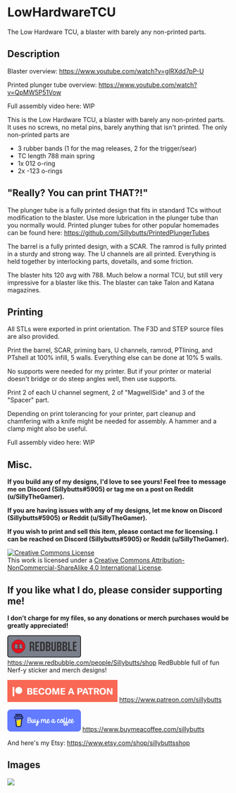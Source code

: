 # LowHardwareTCU
The Low Hardware TCU, a blaster with barely any non-printed parts.

## Description

Blaster overview: https://www.youtube.com/watch?v=glRXdd7pP-U

Printed plunger tube overview: https://www.youtube.com/watch?v=QpMW5P51Vow

Full assembly video here: WIP

This is the Low Hardware TCU, a blaster with barely any non-printed parts. It uses no screws, no metal pins, barely anything that isn't printed. The only non-printed parts are

- 3 rubber bands (1 for the mag releases, 2 for the trigger/sear)
- TC length 788 main spring
- 1x 012 o-ring
- 2x -123 o-rings

## "Really? You can print THAT?!"

The plunger tube is a fully printed design that fits in standard TCs without modification to the blaster. Use more lubrication in the plunger tube than you normally would. Printed plunger tubes for other popular homemades can be found here: https://github.com/Sillybutts/PrintedPlungerTubes

The barrel is a fully printed design, with a SCAR. The ramrod is fully printed in a sturdy and strong way. The U channels are all printed. Everything is held together by interlocking parts, dovetails, and some friction. 

The blaster hits 120 avg with 788. Much below a normal TCU, but still very impressive for a blaster like this. The blaster can take Talon and Katana magazines. 

## Printing

All STLs were exported in print orientation. The F3D and STEP source files are also provided.

Print the barrel, SCAR, priming bars, U channels, ramrod, PTlining, and PTshell at 100% infill, 5 walls. Everything else can be done at 10% 5 walls.

No supports were needed for my printer. But if your printer or material doesn't bridge or do steep angles well, then use supports.

Print 2 of each U channel segment, 2 of "MagwellSide" and 3 of the "Spacer" part.

Depending on print tolerancing for your printer, part cleanup and chamfering with a knife might be needed for assembly. A hammer and a clamp might also be useful.

Full assembly video here: WIP

## Misc.

**If you build any of my designs, I'd love to see yours! Feel free to message me on Discord (Sillybutts#5905) or tag me on a post on Reddit (u/SillyTheGamer).**

**If you are having issues with any of my designs, let me know on Discord (Sillybutts#5905) or Reddit (u/SillyTheGamer).**

**If you wish to print and sell this item, please contact me for licensing. I can be reached on Discord (Sillybutts#5905) or Reddit (u/SillyTheGamer).**

<a rel="license" href="http://creativecommons.org/licenses/by-nc-sa/4.0/"><img alt="Creative Commons License" style="border-width:0" src="https://i.creativecommons.org/l/by-nc-sa/4.0/88x31.png" /></a><br />This work is licensed under a <a rel="license" href="http://creativecommons.org/licenses/by-nc-sa/4.0/">Creative Commons Attribution-NonCommercial-ShareAlike 4.0 International License</a>.


## If you like what I do, please consider supporting me!

**I don't charge for my files, so any donations or merch purchases would be greatly appreciated!**

<a href="https://www.redbubble.com/people/Sillybutts/shop/"><img alt="RedBubble Button" style="border-width:0" src="GHimages/RedbubbleButton.png" height="50" /></a> https://www.redbubble.com/people/Sillybutts/shop RedBubble full of fun Nerf-y sticker and merch designs!  

<a href="https://www.patreon.com/sillybutts/"><img alt="Patreon Button" style="border-width:0" src="GHimages/PatreonButton.png" height="50" /></a> https://www.patreon.com/sillybutts 

<a href="https://www.buymeacoffee.com/sillybutts/"><img alt="BuyMeACoffee Button" style="border-width:0" src="GHimages/buymeacoffeeButton2.png" height="50" /></a> https://www.buymeacoffee.com/sillybutts 

And here's my Etsy: https://www.etsy.com/shop/sillybuttsshop

## Images

<img src="GHimages/" width="500">
